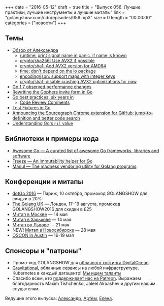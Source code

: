 +++
date = "2016-05-12"
draft = true
title = "Выпуск 056. Лучшие практики, лучшие инструменты и лучшие митапы"
link = "golangshow.com/cdn/episodes/056.mp3"
size = 0
length = "00:00:00"
categories = ["новости"]
+++

## Темы
- [Обзор от Александра](https://github.com/LK4D4/report/blob/master/reports/golang-may12.md)
  - [runtime: print signal name in panic, if name is ](https://github.com/golang/go/commit/1a7fc2357b1c26dcdf4fa57dee67a1172696801f)[ ](https://github.com/golang/go/commit/1a7fc2357b1c26dcdf4fa57dee67a1172696801f)[known](https://github.com/golang/go/commit/1a7fc2357b1c26dcdf4fa57dee67a1172696801f)
  - [crypto/sha256: Use AVX2 if possible](https://github.com/golang/go/commit/2210d88a889e0ea463bcdef2b658aaec1050cf01)
  - [crypto/sha1: Add AVX2 version for AMD64](https://github.com/golang/go/commit/fafadc521ede90f8abed73e8d209e130c456e983)
  - [time: don't depend on the io package](https://github.com/golang/go/commit/d88261fb6581106e4e7d8d6c63f0e33c2a24361e)
  - [encoding/json: support maps with integer keys](https://github.com/golang/go/commit/f05c3aa24d815cd3869153750c9875e35fc48a6e)
  - [crypto/sha1: disable crashing AVX2 optimizations for now](https://github.com/golang/go/commit/78ff74375930d5ae391beae562c91da40e5d92a4)
- [Go 1.7 observed performance changes](https://groups.google.com/forum/m/#!topic/golang-dev/n-D2RYU4nIs)
- [Rewriting the Gophers invite form in Go](https://cognitive.io/post/rewriting-the-gophers-invite-form-in-go/)
- [Go best practices, six years in](https://peter.bourgon.org/go-best-practices-2016/)
  - [Code Review Comments](https://github.com/golang/go/wiki/CodeReviewComments)
- [Test Fixtures in Go](http://dave.cheney.net/2016/05/10/test-fixtures-in-go)
- [Announcing the Sourcegraph Chrome extension for GitHub: jump-to-definition and better code search](https://sourcegraph.com/blog/announcing-the-sourcegraph-chrome-extension-for/)
- [Understanding Go's `nil` value](http://www.gmarik.info/blog/2016/understanding-golang-nil-value/)

## Библиотеки и примеры кода
- [Awesome Go — A curated list of awesome Go frameworks, libraries and software](https://go.libhunt.com)
- [Freeze — An immutability helper for Go](https://github.com/lukechampine/freeze)
- [Manul — The madness vendoring utility for Golang programs](https://github.com/kovetskiy/manul)

## Конференции и митапы
- [dotGo 2016](http://www.dotgo.eu) — Париж, 10 октября, промокод GOLANGSHOW для скидки в 20%
- [The Golang UK](http://golanguk.com) — Лондон, 17–19 августа, промокод GOLANGSHOW2016 для скидки в £25
- [Митап в Москве](http://www.meetup.com/Golang-Moscow/events/230289501/) — 14 мая
- [Митап в Харькове](http://www.meetup.com/Kharkiv-Go-DevOps-Meetup/events/230286553/) — 14 мая
- [Митап во Львове](http://www.meetup.com/Lviv-Golang-Group/events/230225272/) — 21 мая
- NEW! [Митап в Новосибирске](https://golang-nsk.party) — 28 мая
- [OSCON in Austin](http://conferences.oreilly.com/oscon/open-source-us) — 16-19 мая

## Спонсоры и "патроны"
- Промо-код GOLANGSHOW для [облачного хостинга DigitalOcean](https://www.digitalocean.com/?utm_campaign=golangshow&utm_medium=podcast&refcode=63eedb038a3e).
- [Gravitational](http://gravitational.com), облачные сервисы на любой инфраструктуре. Kubernetes в каждый датацентр! [Мы ищем таланты](https://github.com/gravitational/careers)
- Спасибо всем, кто [поддерживает нас на Patreon](https://www.patreon.com/golangshow). Выражаем благодарность Maxim Tishchenko, Jaleel Akbashev и другим нашим слушателям.

Ведущие этого выпуска: [Александр](https://twitter.com/LK4D4math), [Артём](https://twitter.com/miolini), [Елена](https://twitter.com/webdeva).
